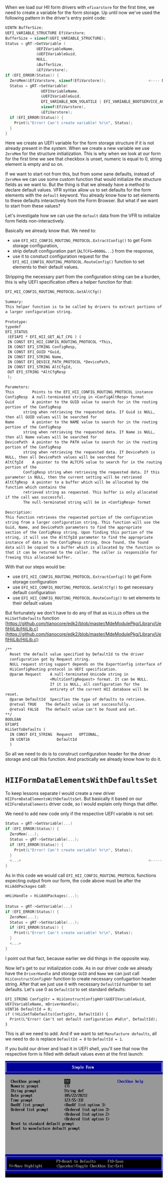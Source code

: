 When we load our HII form drivers with `efivarstore` for the first time, we need to create a variable for the form storage. Up until now we've used the following pattern in the driver's entry point code:
```cpp
UINTN BufferSize;
UEFI_VARIABLE_STRUCTURE EfiVarstore;
BufferSize = sizeof(UEFI_VARIABLE_STRUCTURE);
Status = gRT->GetVariable (
              UEFIVariableName,
              &UEFIVariableGuid,
              NULL,
              &BufferSize,
              &EfiVarstore);
if (EFI_ERROR(Status)) {
  ZeroMem(&EfiVarstore, sizeof(EfiVarstore));					<---- Data structure initialization
  Status = gRT->SetVariable(
                UEFIVariableName,
                &UEFIVariableGuid,
                EFI_VARIABLE_NON_VOLATILE | EFI_VARIABLE_BOOTSERVICE_ACCESS,
                sizeof(EfiVarstore),
                &EfiVarstore);
  if (EFI_ERROR(Status)) {
    Print(L"Error! Can't create variable! %r\n", Status);
  }
}
```
Here we create an UEFI variable for the form storage structure if it is not already present in the system. When we create a new variable we use `ZeroMem` for the structure initialization. This is why when we look at our form for the first time we see that checkbox is unset, numeric is equal to 0, string element is empty and so on.

If we want to start not from this, but from some sane defaults, instead of `ZeroMem` we can use some custom function that would initialize the structure fields as we want to. But the thing is that we already have a method to declare default values. VFR syntax allow us to set defaults for the form elements with the `default` keyword. You already know how to set elements to these defaults interactively from the Form Browser. But what if we want to start from these values?

Let's investigate how we can use the `default` data from the VFR to initialize form fields non-interactively.

Basically we already know that. We need to:
- use `EFI_HII_CONFIG_ROUTING_PROTOCOL.ExtractConfig()` to get Form storage configuration,
- strip default configuration part (`ALTCFG=0000&...`) from the response,
- use it to constuct configuration request for the `EFI_HII_CONFIG_ROUTING_PROTOCOL.RouteConfig()` function to set elements to their default values.

Stripping the necessary part from the configuration string can be a burden, this is why UEFI specification offers a helper function for that:
```
EFI_HII_CONFIG_ROUTING_PROTOCOL.GetAltCfg()

Summary:
This helper function is to be called by drivers to extract portions of a larger configuration string.

Prototype:
typedef
EFI_STATUS
 (EFIAPI * EFI_HII_GET_ALT_CFG ) (
 IN CONST EFI_HII_CONFIG_ROUTING_PROTOCOL *This,
 IN CONST EFI_STRING ConfigResp,
 IN CONST EFI_GUID *Guid,
 IN CONST EFI_STRING Name,
 IN CONST EFI_DEVICE_PATH_PROTOCOL *DevicePath,
 IN CONST EFI_STRING AltCfgId,
 OUT EFI_STRING *AltCfgResp
 );

Parameters:
This		Points to the EFI_HII_CONFIG_ROUTING_PROTOCOL instance
ConfigResp	A null-terminated string in <ConfigAltResp> format
Guid		A pointer to the GUID value to search for in the routing portion of the ConfigResp
		string when retrieving the requested data. If Guid is NULL, then all GUID values will be searched for
Name		A pointer to the NAME value to search for in the routing portion of the ConfigResp
		string when retrieving the requested data. If Name is NULL, then all Name values will be searched for
DevicePath	A pointer to the PATH value to search for in the routing portion of the ConfigResp
		string when retrieving the requested data. If DevicePath is NULL, then all DevicePath values will be searched for
AltCfgId	A pointer to the ALTCFG value to search for in the routing portion of the
		ConfigResp string when retrieving the requested data. If this parameter is NULL, then the current setting will be retrieved
AltCfgResp	A pointer to a buffer which will be allocated by the function which contains the
		retrieved string as requested. This buffer is only allocated if the call was successful.
		The null-terminated string will be in <ConfigResp> format

Description:
This function retrieves the requested portion of the configuration string from a larger configuration string. This function will use the Guid, Name, and DevicePath parameters to find the appropriate
section of the ConfigResp string. Upon finding this portion of the string, it will use the AltCfgId parameter to find the appropriate instance of data in the ConfigResp string. Once found, the found
data will be copied to a buffer which is allocated by the function so that it can be returned to the caller. The caller is responsible for freeing this allocated buffer.
```

With that our steps would be:
- use `EFI_HII_CONFIG_ROUTING_PROTOCOL.ExtractConfig()` to get Form storage configuration
- use `EFI_HII_CONFIG_ROUTING_PROTOCOL.GetAltCfg()` to get necessary default configuration
- use `EFI_HII_CONFIG_ROUTING_PROTOCOL.RouteConfig()` to set elements to their default values

But fortunately we don't have to do any of that as `HiiLib` offers us the `HiiSetToDefaults` function [https://github.com/tianocore/edk2/blob/master/MdeModulePkg/Library/UefiHiiLib/HiiLib.c](https://github.com/tianocore/edk2/blob/master/MdeModulePkg/Library/UefiHiiLib/HiiLib.c):
```
/**
  Reset the default value specified by DefaultId to the driver
  configuration got by Request string.
  NULL request string support depends on the ExportConfig interface of
  HiiConfigRouting protocol in UEFI specification.
  @param Request    A null-terminated Unicode string in
                    <MultiConfigRequest> format. It can be NULL.
                    If it is NULL, all configuration for the
                    entirety of the current HII database will be reset.
  @param DefaultId  Specifies the type of defaults to retrieve.
  @retval TRUE    The default value is set successfully.
  @retval FALSE   The default value can't be found and set.
**/
BOOLEAN
EFIAPI
HiiSetToDefaults (
  IN CONST EFI_STRING  Request   OPTIONAL,
  IN UINT16            DefaultId
  )
```
So all we need to do is to construct configuration header for the driver storage and call this function. And practically we already know how to do it.

# `HIIFormDataElementsWithDefaultsSet`

To keep lessons separate I would create a new driver `HIIFormDataElementsWithDefaultsSet`. But basically it based on our `HIIFormDataElements` driver code, so I would explain only things that differ.

We need to add new code only if the respective UEFI variable is not set:
```cpp
Status = gRT->GetVariable(...)
if (EFI_ERROR(Status)) {
  ZeroMem(...);
  Status = gRT->SetVariable(...);
  if (EFI_ERROR(Status)) {
    Print(L"Error! Can't create variable! %r\n", Status);
  }
  <...>                                                         <------ add code that would set defaults to form elements
}
```
As in this code we would call `EFI_HII_CONFIG_ROUTING_PROTOCOL` functions expecting output from our form, the code above must be after the `HiiAddPackages` call:
```cpp
mHiiHandle = HiiAddPackages(...);

Status = gRT->GetVariable(...)
if (EFI_ERROR(Status)) {
  ZeroMem(...);
  Status = gRT->SetVariable(...);
  if (EFI_ERROR(Status)) {
    Print(L"Error! Can't create variable! %r\n", Status);
  }
  <...>
}
```
I point out that fact, because earlier we did things in the opposite way.

Now let's get to our initialization code. As in our driver code we already have the `DriverHandle` and storage `GUID` and `Name` we can just call `HiiConstructConfigHdr` function to create necessary confugartion header string. After that we just use it with necessary `DefaultId` number to set defaults. Let's use 0 as `DefaultId` to set standard defaults:
```
EFI_STRING ConfigStr = HiiConstructConfigHdr(&UEFIVariableGuid, UEFIVariableName, mDriverHandle);
UINT16 DefaultId = 0;
if (!HiiSetToDefaults(ConfigStr, DefaultId)) {
  Print(L"Error! Can't set default configuration #%d\n", DefaultId);
}
```
This is all we need to add. And if we want to set `Manufacture defaults`, all we need to do is replace `DefaultId = 0` to `DefaultId = 1`.

If you build our driver and load it in UEFI shell, you'll see that now the respective form is filled with default values even at the first launch:

![1](1.png?raw=true "1")

